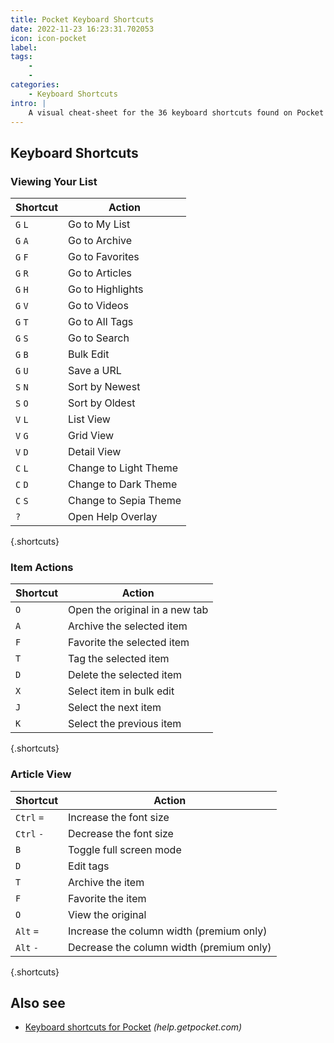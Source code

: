 ```yaml
---
title: Pocket Keyboard Shortcuts
date: 2022-11-23 16:23:31.702053
icon: icon-pocket
label: 
tags: 
    - 
    - 
categories:
    - Keyboard Shortcuts
intro: |
    A visual cheat-sheet for the 36 keyboard shortcuts found on Pocket for Web
---
```




Keyboard Shortcuts
------------------



### Viewing Your List

Shortcut | Action
---|---
`G` `L`  | Go to My List
`G` `A`  | Go to Archive
`G` `F`  | Go to Favorites
`G` `R`  | Go to Articles
`G` `H`  | Go to Highlights
`G` `V`  | Go to Videos
`G` `T`  | Go to All Tags
`G` `S`  | Go to Search
`G` `B`  | Bulk Edit
`G` `U`  | Save a URL
`S` `N`  | Sort by Newest
`S` `O`  | Sort by Oldest
`V` `L`  | List View
`V` `G`  | Grid View
`V` `D`  | Detail View
`C` `L`  | Change to Light Theme
`C` `D`  | Change to Dark Theme
`C` `S`  | Change to Sepia Theme
`?`  | Open Help Overlay
{.shortcuts}


### Item Actions

Shortcut | Action
---|---
`O`  | Open the original in a new tab
`A`  | Archive the selected item
`F`  | Favorite the selected item
`T`  | Tag the selected item
`D`  | Delete the selected item
`X`  | Select item in bulk edit
`J`  | Select the next item
`K`  | Select the previous item
{.shortcuts}


### Article View

Shortcut | Action
---|---
`Ctrl` `=`  | Increase the font size
`Ctrl` `-`  | Decrease the font size
`B`  | Toggle full screen mode
`D`  | Edit tags
`T`  | Archive the item
`F`  | Favorite the item
`O`  | View the original
`Alt` `=`  | Increase the column width (premium only)
`Alt` `-`  | Decrease the column width (premium only)
{.shortcuts}




Also see
--------
- [Keyboard shortcuts for Pocket](https://help.getpocket.com/article/994-keyboard-shortcuts-in-pocket-for-web) _(help.getpocket.com)_
